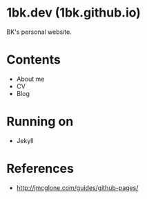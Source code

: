 # 1bk.dev (1bk.github.io)
BK's personal website.

# Contents
- About me
- CV
- Blog

# Running on
- Jekyll

# References
- http://jmcglone.com/guides/github-pages/
